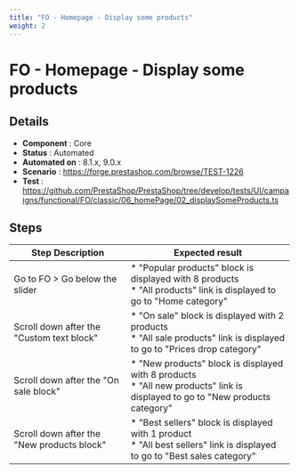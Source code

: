 ```yaml
---
title: "FO - Homepage - Display some products"
weight: 2
---
```


# FO - Homepage - Display some products
## Details
* **Component** : Core
* **Status** : Automated
* **Automated on** : 8.1.x, 9.0.x
* **Scenario** : https://forge.prestashop.com/browse/TEST-1226
* **Test** : https://github.com/PrestaShop/PrestaShop/tree/develop/tests/UI/campaigns/functional/FO/classic/06_homePage/02_displaySomeProducts.ts

## Steps
| Step Description | Expected result |
| ----- | ----- |
| Go to FO > Go below the slider | * "Popular products" block is displayed with 8 products<br> * "All products" link is displayed to go to "Home category" |
| Scroll down after the "Custom text block" | * "On sale" block is displayed with 2 products<br> * "All sale products" link is displayed to go to "Prices drop category" |
| Scroll down after the "On sale block" | * "New products" block is displayed with 8 products<br> * "All new products" link is displayed to go to "New products category" |
| Scroll down after the "New products block" | * "Best sellers" block is displayed with 1 product<br> * "All best sellers" link is displayed to go to "Best sales category" |
